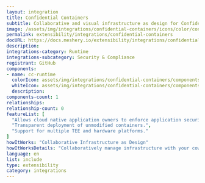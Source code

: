 ```yaml
---
layout: integration
title: Confidential Containers
subtitle: Collaborative and visual infrastructure as design for Confidential Containers
image: /assets/img/integrations/confidential-containers/icons/color/confidential-containers-color.svg
permalink: extensibility/integrations/confidential-containers
docURL: https://docs.meshery.io/extensibility/integrations/confidential containers
description: 
integrations-category: Runtime
integrations-subcategory: Security & Compliance
registrant: GitHub
components: 
- name: cc-runtime
  colorIcon: assets/img/integrations/confidential-containers/components/cc-runtime/icons/color/cc-runtime-color.svg
  whiteIcon: assets/img/integrations/confidential-containers/components/cc-runtime/icons/white/cc-runtime-white.svg
  description: 
components-count: 1
relationships: 
relationship-count: 0
featureList: [
  "Allows cloud native application owners to enforce application security requirements.",
  "Transparent deployment of unmodified containers.",
  "Support for multiple TEE and hardware platforms."
]
howItWorks: "Collaborative Infrastructure as Design"
howItWorksDetails: "Collaboratively manage infrastructure with your coworkers synchronously sharing the same designs."
language: en
list: include
type: extensibility
category: integrations
---
```

